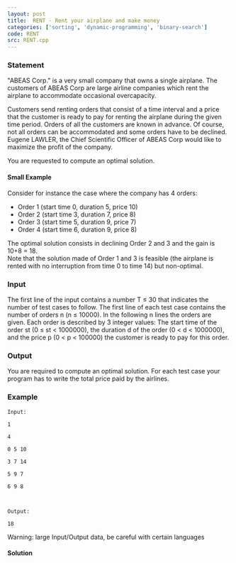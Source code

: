 ```yaml
---
layout: post
title:  RENT - Rent your airplane and make money
categories: ['sorting', 'dynamic-programming', 'binary-search']
code: RENT
src: RENT.cpp
---
```


### **Statement**

"ABEAS Corp." is a very small company that owns a single airplane. The
customers of ABEAS Corp are large airline companies which rent the airplane to
accommodate occasional overcapacity.

Customers send renting orders that consist of a time interval and a price that
the customer is ready to pay for renting the airplane during the given time
period. Orders of all the customers are known in advance. Of course, not all
orders can be accommodated and some orders have to be declined. Eugene LAWLER,
the Chief Scientific Officer of ABEAS Corp would like to maximize the profit
of the company.

You are requested to compute an optimal solution.

#### Small Example

Consider for instance the case where the company has 4 orders:

  * Order 1 (start time 0, duration 5, price 10)
  * Order 2 (start time 3, duration 7, price 8)
  * Order 3 (start time 5, duration 9, price 7)
  * Order 4 (start time 6, duration 9, price 8)

The optimal solution consists in declining Order 2 and 3 and the gain is 10+8
= 18.  
Note that the solution made of Order 1 and 3 is feasible (the airplane is
rented with no interruption from time 0 to time 14) but non-optimal.

### Input

The first line of the input contains a number T ≤ 30 that indicates the number
of test cases to follow. The first line of each test case contains the number
of orders n (n ≤ 10000). In the following n lines the orders are given. Each
order is described by 3 integer values: The start time of the order st (0 ≤ st
< 1000000), the duration d of the order (0 < d < 1000000), and the price p (0
< p < 100000) the customer is ready to pay for this order.

### Output

You are required to compute an optimal solution. For each test case your
program has to write the total price paid by the airlines.

### Example

    
    
    Input:
    1
    4
    0 5 10
    3 7 14
    5 9 7
    6 9 8
    
    Output:
    18
    

Warning: large Input/Output data, be careful with certain languages



#### **Solution**



